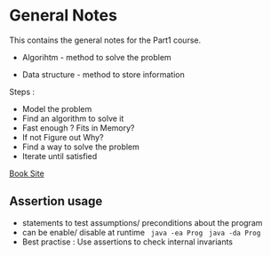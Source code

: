 General Notes
=

This contains the general notes for the Part1 course.

* Algorihtm - method to solve the problem

* Data structure - method to store information


Steps :

  * Model the problem
  * Find an algorithm to solve it
  * Fast enough ? Fits in Memory?
  * If not Figure out Why?
  * Find a way to solve the problem
  * Iterate until satisfied

[Book Site](http://algs4.cs.princeton.edu/home/)


Assertion usage
-

 * statements to test assumptions/ preconditions about the program
 * can be enable/ disable at runtime
   ` java -ea Prog`
   ` java -da Prog`
 * Best practise : Use assertions to check internal invariants
 
